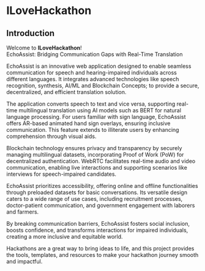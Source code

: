 # ILoveHackathon


## Introduction

Welcome to **ILoveHackathon**!  
EchoAssist: Bridging Communication Gaps with Real-Time Translation

EchoAssist is an innovative web application designed to enable seamless communication for speech and hearing-impaired individuals across different languages. It integrates advanced technologies like speech recognition, synthesis, AI/ML and Blockchain Concepts; to provide a secure, decentralized, and efficient translation solution.

The application converts speech to text and vice versa, supporting real-time multilingual translation using AI models such as BERT for natural language processing. For users familiar with sign language, EchoAssist offers AR-based animated hand sign overlays, ensuring inclusive communication. This feature extends to illiterate users by enhancing comprehension through visual aids.

Blockchain technology ensures privacy and transparency by securely managing multilingual datasets, incorporating Proof of Work (PoW) for decentralized authentication. WebRTC facilitates real-time audio and video communication, enabling live interactions and supporting scenarios like interviews for speech-impaired candidates.

EchoAssist prioritizes accessibility, offering online and offline functionalities through preloaded datasets for basic conversations. Its versatile design caters to a wide range of use cases, including recruitment processes, doctor-patient communication, and government engagement with laborers and farmers.

By breaking communication barriers, EchoAssist fosters social inclusion, boosts confidence, and transforms interactions for impaired individuals, creating a more inclusive and equitable world.

Hackathons are a great way to bring ideas to life, and this project provides the tools, templates, and resources to make your hackathon journey smooth and impactful.
